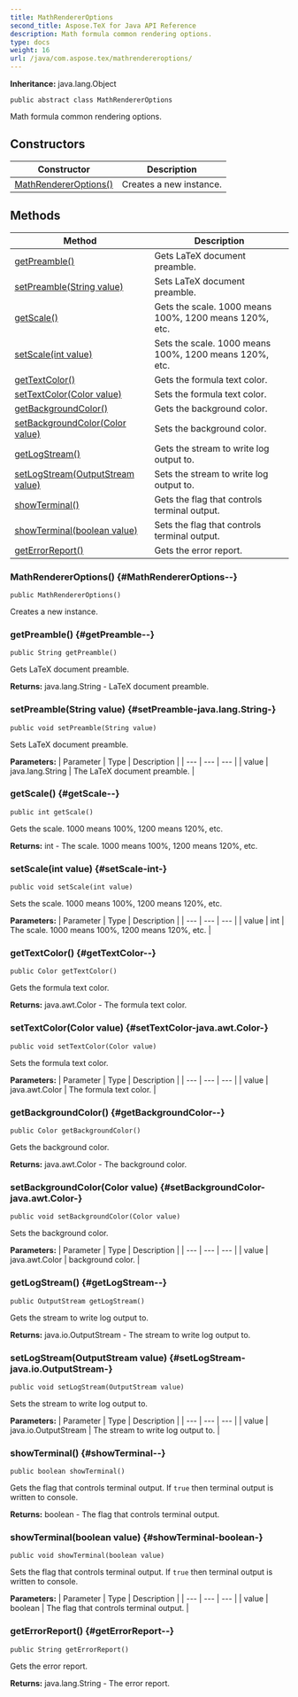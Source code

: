 ```yaml
---
title: MathRendererOptions
second_title: Aspose.TeX for Java API Reference
description: Math formula common rendering options.
type: docs
weight: 16
url: /java/com.aspose.tex/mathrendereroptions/
---
```

**Inheritance:**
java.lang.Object
```
public abstract class MathRendererOptions
```

Math formula common rendering options.
## Constructors

| Constructor | Description |
| --- | --- |
| [MathRendererOptions()](#MathRendererOptions--) | Creates a new instance. |
## Methods

| Method | Description |
| --- | --- |
| [getPreamble()](#getPreamble--) | Gets LaTeX document preamble. |
| [setPreamble(String value)](#setPreamble-java.lang.String-) | Sets LaTeX document preamble. |
| [getScale()](#getScale--) | Gets the scale. 1000 means 100%, 1200 means 120%, etc. |
| [setScale(int value)](#setScale-int-) | Sets the scale. 1000 means 100%, 1200 means 120%, etc. |
| [getTextColor()](#getTextColor--) | Gets the formula text color. |
| [setTextColor(Color value)](#setTextColor-java.awt.Color-) | Sets the formula text color. |
| [getBackgroundColor()](#getBackgroundColor--) | Gets the background color. |
| [setBackgroundColor(Color value)](#setBackgroundColor-java.awt.Color-) | Sets the background color. |
| [getLogStream()](#getLogStream--) | Gets the stream to write log output to. |
| [setLogStream(OutputStream value)](#setLogStream-java.io.OutputStream-) | Sets the stream to write log output to. |
| [showTerminal()](#showTerminal--) | Gets the flag that controls terminal output. |
| [showTerminal(boolean value)](#showTerminal-boolean-) | Sets the flag that controls terminal output. |
| [getErrorReport()](#getErrorReport--) | Gets the error report. |
### MathRendererOptions() {#MathRendererOptions--}
```
public MathRendererOptions()
```


Creates a new instance.

### getPreamble() {#getPreamble--}
```
public String getPreamble()
```


Gets LaTeX document preamble.

**Returns:**
java.lang.String - LaTeX document preamble.
### setPreamble(String value) {#setPreamble-java.lang.String-}
```
public void setPreamble(String value)
```


Sets LaTeX document preamble.

**Parameters:**
| Parameter | Type | Description |
| --- | --- | --- |
| value | java.lang.String | The LaTeX document preamble. |

### getScale() {#getScale--}
```
public int getScale()
```


Gets the scale. 1000 means 100%, 1200 means 120%, etc.

**Returns:**
int - The scale. 1000 means 100%, 1200 means 120%, etc.
### setScale(int value) {#setScale-int-}
```
public void setScale(int value)
```


Sets the scale. 1000 means 100%, 1200 means 120%, etc.

**Parameters:**
| Parameter | Type | Description |
| --- | --- | --- |
| value | int | The scale. 1000 means 100%, 1200 means 120%, etc. |

### getTextColor() {#getTextColor--}
```
public Color getTextColor()
```


Gets the formula text color.

**Returns:**
java.awt.Color - The formula text color.
### setTextColor(Color value) {#setTextColor-java.awt.Color-}
```
public void setTextColor(Color value)
```


Sets the formula text color.

**Parameters:**
| Parameter | Type | Description |
| --- | --- | --- |
| value | java.awt.Color | The formula text color. |

### getBackgroundColor() {#getBackgroundColor--}
```
public Color getBackgroundColor()
```


Gets the background color.

**Returns:**
java.awt.Color - The background color.
### setBackgroundColor(Color value) {#setBackgroundColor-java.awt.Color-}
```
public void setBackgroundColor(Color value)
```


Sets the background color.

**Parameters:**
| Parameter | Type | Description |
| --- | --- | --- |
| value | java.awt.Color | background color. |

### getLogStream() {#getLogStream--}
```
public OutputStream getLogStream()
```


Gets the stream to write log output to.

**Returns:**
java.io.OutputStream - The stream to write log output to.
### setLogStream(OutputStream value) {#setLogStream-java.io.OutputStream-}
```
public void setLogStream(OutputStream value)
```


Sets the stream to write log output to.

**Parameters:**
| Parameter | Type | Description |
| --- | --- | --- |
| value | java.io.OutputStream | The stream to write log output to. |

### showTerminal() {#showTerminal--}
```
public boolean showTerminal()
```


Gets the flag that controls terminal output. If `true` then terminal output is written to console.

**Returns:**
boolean - The flag that controls terminal output.
### showTerminal(boolean value) {#showTerminal-boolean-}
```
public void showTerminal(boolean value)
```


Sets the flag that controls terminal output. If `true` then terminal output is written to console.

**Parameters:**
| Parameter | Type | Description |
| --- | --- | --- |
| value | boolean | The flag that controls terminal output. |

### getErrorReport() {#getErrorReport--}
```
public String getErrorReport()
```


Gets the error report.

**Returns:**
java.lang.String - The error report.
